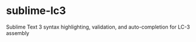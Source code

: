 # sublime-lc3
Sublime Text 3 syntax highlighting, validation, and auto-completion for LC-3 assembly
